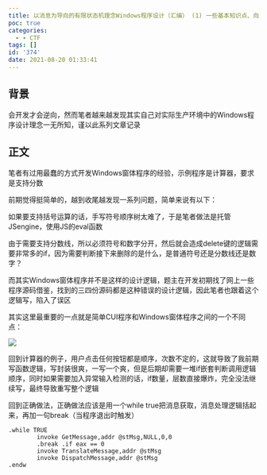 ```yaml
---
title: 以消息为导向的有限状态机理念Windows程序设计（汇编） (1) 一些基本知识点、向操作系统注册一个窗口
poc: true
categories:
  - - CTF
tags: []
id: '374'
date: 2021-08-20 01:33:41
---
```


## 背景

会开发才会逆向，然而笔者越来越发现其实自己对实际生产环境中的Windows程序设计理念一无所知，谨以此系列文章记录

## 正文

笔者有过用最蠢的方式开发Windows窗体程序的经验，示例程序是计算器，要求是支持分数

前期觉得挺简单的，越到收尾越发现一系列问题，简单来说有以下：

如果要支持括号运算的话，手写符号顺序树太难了，于是笔者做法是托管JSengine，使用JS的eval函数

由于需要支持分数线，所以必须符号和数字分开，然后就会造成delete键的逻辑需要非常多的if，因为需要判断接下来删除的是什么，是普通符号还是分数线还是数字？

而其实Windows窗体程序并不是这样的设计逻辑，题主在开发初期找了网上一些程序源码借鉴，找到的三四份源码都是这种错误的设计逻辑，因此笔者也跟着这个逻辑写，陷入了误区

其实这里最重要的一点就是简单CUI程序和Windows窗体程序之间的一个不同点：

![](https://www.ksroido.art/wp-content/uploads/2021/08/image-13.png)

回到计算器的例子，用户点击任何按钮都是顺序，次数不定的，这就导致了我前期写函数逻辑，写封装很爽，一写一个爽，但是后期却需要一堆if嵌套判断调用逻辑顺序，同时如果需要加入异常输入检测的话，if数量，层数直接爆炸，完全没法继续写，最终导致重写整个逻辑

回到正确做法，正确做法应该是用一个while true把消息获取，消息处理逻辑括起来，再加一句break（当程序退出时触发）

```
.while TRUE
        invoke GetMessage,addr @stMsg,NULL,0,0
        .break .if eax == 0
        invoke TranslateMessage,addr @stMsg
        invoke DispatchMessage,addr @stMsg
.endw
```